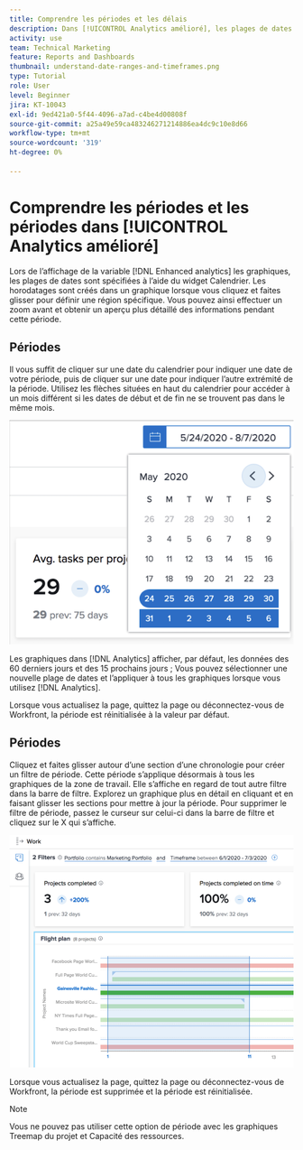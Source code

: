 ```yaml
---
title: Comprendre les périodes et les délais
description: Dans [!UICONTROL Analytics amélioré], les plages de dates sont spécifiées à l’aide du widget Calendrier. Les horodatages sont créés dans un graphique.
activity: use
team: Technical Marketing
feature: Reports and Dashboards
thumbnail: understand-date-ranges-and-timeframes.png
type: Tutorial
role: User
level: Beginner
jira: KT-10043
exl-id: 9ed421a0-5f44-4096-a7ad-c4be4d00808f
source-git-commit: a25a49e59ca483246271214886ea4dc9c10e8d66
workflow-type: tm+mt
source-wordcount: '319'
ht-degree: 0%

---
```


# Comprendre les périodes et les périodes dans [!UICONTROL Analytics amélioré]

Lors de l’affichage de la variable [!DNL Enhanced analytics] les graphiques, les plages de dates sont spécifiées à l’aide du widget Calendrier. Les horodatages sont créés dans un graphique lorsque vous cliquez et faites glisser pour définir une région spécifique. Vous pouvez ainsi effectuer un zoom avant et obtenir un aperçu plus détaillé des informations pendant cette période.

## Périodes

Il vous suffit de cliquer sur une date du calendrier pour indiquer une date de votre période, puis de cliquer sur une date pour indiquer l’autre extrémité de la période. Utilisez les flèches situées en haut du calendrier pour accéder à un mois différent si les dates de début et de fin ne se trouvent pas dans le même mois.

![Image de sélection d’une période à l’aide du widget Calendrier](assets/section-1-3.png)

Les graphiques dans [!DNL Analytics] afficher, par défaut, les données des 60 derniers jours et des 15 prochains jours ; Vous pouvez sélectionner une nouvelle plage de dates et l’appliquer à tous les graphiques lorsque vous utilisez [!DNL Analytics].

Lorsque vous actualisez la page, quittez la page ou déconnectez-vous de Workfront, la période est réinitialisée à la valeur par défaut.

## Périodes

Cliquez et faites glisser autour d’une section d’une chronologie pour créer un filtre de période. Cette période s’applique désormais à tous les graphiques de la zone de travail. Elle s’affiche en regard de tout autre filtre dans la barre de filtre. Explorez un graphique plus en détail en cliquant et en faisant glisser les sections pour mettre à jour la période. Pour supprimer le filtre de période, passez le curseur sur celui-ci dans la barre de filtre et cliquez sur le X qui s’affiche.

![Image permettant de sélectionner une période à l’aide des opérations de clic et de glisser](assets/section-1-4.png)

Lorsque vous actualisez la page, quittez la page ou déconnectez-vous de Workfront, la période est supprimée et la période est réinitialisée.

>[!NOTE]
>
>Vous ne pouvez pas utiliser cette option de période avec les graphiques Treemap du projet et Capacité des ressources.
